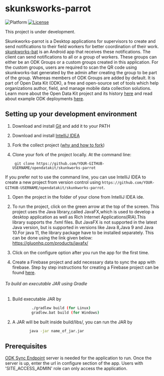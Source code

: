 # skunksworks-parrot
![Platform](https://img.shields.io/badge/platform-Desktop-blue.svg)
[![License](https://img.shields.io/badge/license-Apache%202.0-blue.svg)](https://opensource.org/licenses/Apache-2.0)

This project is under development.

Skunkworks-parrot is a Desktop applications for supervisors to create and send notifications to their field workers for better coordination of their work. [skunkworks-bat](https://github.com/opendatakit/skunkworks-bat) is an Android app that receives these notifications. 
The client can send notifications to all or a group of workers. These groups can either be an ODK Groups or a custom groups created in this application. For the custom groups, users are required to scan the QR code using skunkworks-bat generated by the admin after creating the group to be part of the group. Whereas members of ODK Groups are added by default.
It is part of Open Data Kit (ODK), a free and open-source set of tools which help organizations author, field, and manage mobile data collection solutions. Learn more about the Open Data Kit project and its history [here](https://opendatakit.org/about/) and read about example ODK deployments [here](https://opendatakit.org/about/deployments/).


## Setting up your development environment

1. Download and install [Git](https://git-scm.com/downloads) and add it to your PATH

1. Download and install [IntelliJ IDEA](https://www.jetbrains.com/idea/) 

1. Fork the collect project ([why and how to fork](https://help.github.com/articles/fork-a-repo/))

1. Clone your fork of the project locally. At the command line:

        git clone https://github.com/YOUR-GITHUB-USERNAME/opendatakit/skunkworks-parrot

 If you prefer not to use the command line, you can use IntelliJ IDEA to create a new project from version control using `https://github.com/YOUR-GITHUB-USERNAME/opendatakit/skunkworks-parrot`. 

1. Open the project in the folder of your clone from IntelliJ IDEA ide.

2. To run the project, click on the green arrow at the top of the screen. This project uses the Java library,called JavaFX,which is used to develop a desktop application as well as Rich Internet Applications(RIA).This library supports the .fxml files. But JavaFX is not supported in the latest Java version, but is supported in versions like Java 8,Java 9 and Java 10.For java 11, the library package have to be installed separately. This can be done using the link given below: https://gluonhq.com/products/javafx/
3. Click on the configure option after you run the app for the first time.

4. Create a Firebase project and add necessary data to sync the app with firebase. Step by step instructions for creating a Firebase project can be found [here](https://drive.google.com/open?id=10_9oU_8zrek7lt7BRYmJJwo22rs51uAw).

###### To build an executable JAR using Gradle
  1. Build executable JAR by
```bash
            ./gradlew build (for Linux)
            gradlew.bat build (for Windows)
```
  2. A JAR will be built inside build/libs/, you can run the JAR by
```bash
           java -jar name_of_jar.jar
```

## Prerequisites

[ODK Sync Endpoint](https://docs.opendatakit.org/odk2/sync-endpoint/) server is needed for the application to run. Once the server is up, enter the url in configure section of the app. Users with 'SITE_ACCESS_ADMIN' role can only access the application.


